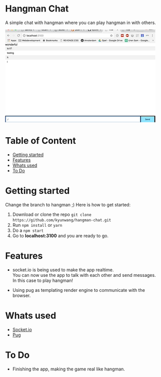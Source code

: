 # Hangman Chat
A simple chat with hangman where you can play hangman in with others.

![hangman gif](kev_app.gif)

# Table of Content
- [Getting started](#getting-started)
- [Features](#features)
- [Whats used](#whats-used)
- [To Do](#to-do)

# Getting started
Change the branch to hangman ;)
Here is how to get started:
1. Download or clone the repo `git clone https://github.com/kyunwang/hangman-chat.git`
2. Run `npm install` or `yarn`
3. Do a `npm start`
4. Go to **localhost:3100** and you are ready to go.

# Features
* socket.io is being used to make the app realtime.  
You can now use the app to talk with each other and send messages.  
In this case to play hangman!

* Using pug as templating render engine to communicate with the browser.

# Whats used
* [Socket.io](https://socket.io/)
* [Pug](https://pugjs.org/api/getting-started.html)

# To Do
* Finishing the app, making the game real like hangman.
